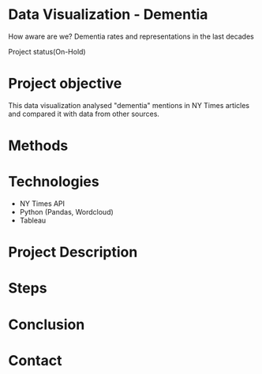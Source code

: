 # Data Visualization - Dementia 
How aware are we? Dementia rates and representations in the last decades
 
 Project status(On-Hold)

# Project objective
This data visualization analysed "dementia" mentions in NY Times articles and compared it with data from other sources.

# Methods

# Technologies 

- NY Times API
- Python (Pandas, Wordcloud)
- Tableau

# Project Description


# Steps


# Conclusion
  
# Contact
